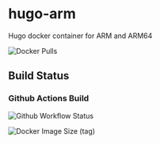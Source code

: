# hugo-arm

Hugo docker container for ARM and ARM64

![Docker Pulls](https://img.shields.io/docker/pulls/gossetant/hugo-arm)

## Build Status

### Github Actions Build

![Github Workflow Status](https://img.shields.io/workflow/status/gossetant/hugo-arm/Build)

![Docker Image Size (tag)](https://img.shields.io/docker/image-size/gossetant/hugo-arm/latest)
